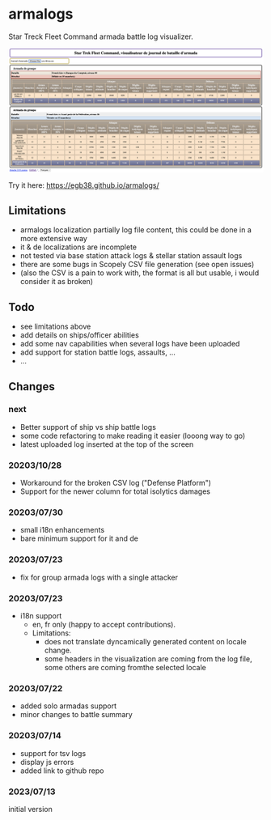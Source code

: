 # armalogs
Star Treck Fleet Command armada battle log visualizer.

![alt text](https://github.com/egb38/armalogs/blob/main/armalogs-2.png?raw=true)


Try it here: https://egb38.github.io/armalogs/

## Limitations
* armalogs localization partially log file content, this could be done in a more extensive way
* it & de localizations are incomplete
* not tested via base station attack logs & stellar station assault logs
* there are some bugs in Scopely CSV file generation (see open issues)
* (also the CSV is a pain to work with, the format is all but usable, i would consider it as broken)

## Todo
* see limitations above
* add details on ships/officer abilities
* add some nav capabilities when several logs have been uploaded
* add support for station battle logs, assaults, ...
* ...

## Changes
### next
* Better support of ship vs ship battle logs
* some code refactoring to make reading it easier (looong way to go)
* latest uploaded log inserted at the top of the screen

### 20203/10/28
* Workaround for the broken CSV log ("Defense Platform")
* Support for the newer column for total isolytics damages

### 20203/07/30
* small i18n enhancements
* bare minimum support for it and de

### 20203/07/23
* fix for group armada logs with a single attacker

### 20203/07/23
* i18n support
  * en, fr only (happy to accept contributions). 
  * Limitations: 
    * does not translate dyncamically generated content on locale change.
    * some headers in the visualization are coming from the log file, some others are coming fromthe selected locale

### 20203/07/22
* added solo armadas support
* minor changes to battle summary

### 20203/07/14
* support for tsv logs
* display js errors
* added link to github repo

### 2023/07/13
initial version
